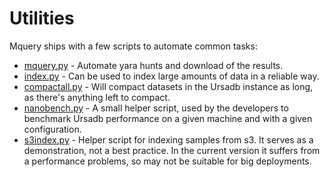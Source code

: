 # Utilities

Mquery ships with a few scripts to automate common tasks:

 - [mquery.py](./mquery.md) - Automate yara hunts and download of the results.
 - [index.py](./index.md) - Can be used to index large amounts of data in a
    reliable way.
 - [compactall.py](./compactall.md) - Will compact datasets in the Ursadb instance
    as long, as there's anything left to compact.
 - [nanobench.py](./nanobench.md) - A small helper script, used by the developers
    to benchmark Ursadb performance on a given machine and with a given configuration.
 - [s3index.py](./s3index.md) - Helper script for indexing samples from s3.
    It serves as a demonstration, not a best practice. In the current version
    it suffers from a performance problems, so may not be suitable for big
    deployments.
